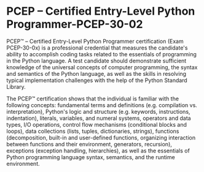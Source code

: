 # PCEP – Certified Entry-Level Python Programmer-PCEP-30-02

PCEP™ – Certified Entry-Level Python Programmer certification (Exam PCEP-30-0x) is a professional credential that measures the candidate's ability to accomplish coding tasks related to the essentials of programming in the Python language. A test candidate should demonstrate sufficient knowledge of the universal concepts of computer programming, the syntax and semantics of the Python language, as well as the skills in resolving typical implementation challenges with the help of the Python Standard Library.

The PCEP™ certification shows that the individual is familiar with the following concepts: fundamental terms and definitions (e.g. compilation vs. interpretation), Python's logic and structure (e.g. keywords, instructions, indentation), literals, variables, and numeral systems, operators and data types, I/O operations, control flow mechanisms (conditional blocks and loops), data collections (lists, tuples, dictionaries, strings), functions (decomposition, built-in and user-defined functions, organizing interaction between functions and their environment, generators, recursion), exceptions (exception handling, hierarchies), as well as the essentials of Python programming language syntax, semantics, and the runtime environment.
